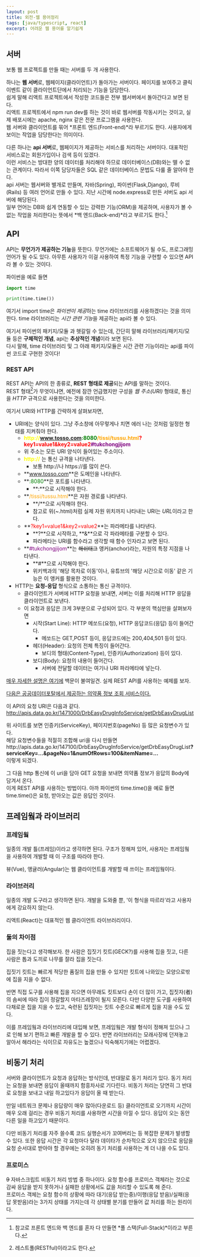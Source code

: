 ```yaml
---
layout: post
title: 외전-웹 용어정리
tags: [java/typescript, react]
excerpt: 어려운 웹 용어를 알기쉽게
---
```


## 서버

보통 웹 프로젝트를 만들 때는 서버를 두 개 사용한다.

하나는 **웹 서버**로, 웹페이지(클라이언트)가 돌아가는 서버이다. 페이지를 보여주고 클릭 이벤트 같이 클라이언트단에서 처리되는 기능을 담당한다.  
쉽게 말해 리액트 프로젝트에서 작성한 코드들은 전부 웹서버에서 돌아간다고 보면 된다.  
리액트 프로젝트에서 npm run dev를 하는 것이 바로 웹서버를 작동시키는 것이고, 실제 배포시에는 apache, nginx 같은 전문 프로그램을 사용한다.  
웹 서버와 클라이언트를 묶어 *프론트 엔드(Front-end)*라 부르기도 한다. 사용자에게 보이는 작업을 담당한다는 의미이다.

다른 하나는 **api 서버**로, 웹페이지가 제공하는 서비스를 처리하는 서버이다. 대표적인 서비스로는 회원가입이나 검색 등이 있겠다.  
이런 서비스는 방대한 양의 데이터를 처리해야 하므로 데이터베이스(DB)와는 뗄 수 없는 관계이다. 따라서 이쪽 담당자들은 SQL 같은 데이터베이스 문법도 다룰 줄 알아야 한다.  
api 서버는 웹서버와 별개로 만들며, 자바(Spring), 파이썬(Flask,Django), 루비(Rails) 등 여러 언어로 만들 수 있다. 지난 시간에 node.express로 만든 서버도 api 서버에 해당된다.  
일부 언어는 DB와 쉽게 연동할 수 있는 강력한 기능(ORM)을 제공하며, 사용자가 볼 수 없는 작업을 처리한다는 뜻에서 *백 엔드(Back-end)*라고 부르기도 한다.[^1]

## API

API는 **무언가가 제공하는 기능**을 뜻한다. 무언가에는 소프트웨어가 될 수도, 프로그래밍 언어가 될 수도 있다. 아무튼 사용자가 이걸 사용하여 특정 기능을 구현할 수 있으면 API라 볼 수 있는 것이다.

파이썬을 예로 들면

```python
import time

print(time.time())
```

여기서 import time은 *파이썬이 제공*하는 time 라이브러리를 사용하겠다는 것을 의미한다. time 라이브러리는 *시간 관련 기능*을 제공하는 api라 볼 수 있다.

여기서 파이썬의 패키지/모듈 과 헷갈릴 수 있는데, 간단히 말해 라이브러리/패키지/모듈 등은 **구체적인 개념**, api는 **추상적인 개념**이라 보면 된다.  
다시 말해, time 라이브러리 및 그 아래 패키지/모듈은 시간 관련 기능이라는 api를 파이썬 코드로 구현한 것이다!

### REST API

REST API는 API의 한 종류로, **REST 형태로 제공**되는 API를 말하는 것이다.  
REST 형태[^2]가 무엇이냐면, 예전에 잠깐 언급했지만 구성을 _웹 주소(URI)_ 형태로, 통신을 _HTTP_ 규격으로 사용한다는 것을 의미한다.

여기서 URI와 HTTP를 간략하게 살펴보자면,

- URI에는 양식이 있다. 그냥 주소창에 아무렇게나 치면 에러 나는 것처럼 일정한 형태를 지켜줘야 한다.
  - **<span style="color:yellow">http://</span><span style="color:blue">www.tosso.com</span><span style="color:green">:8080</span><span style="color:orange">/tissi/tussu.html</span><span style="color:red">?key1=value1&key2=value2</span><span style="color:purple">#tukchongjijom</span>**
  - 위 주소는 모든 URI 양식이 들어있는 주소이다.
  - **<span style="color:yellow">http://</span>** 는 통신 규격을 나타낸다.
    - 보통 http://나 https://를 많이 쓴다.
  - **<span style="color:blue">www.tosso.com</span>**은 도메인을 나타낸다.
  - **<span style="color:green">:8080</span>**은 포트를 나타낸다.
    - **:**으로 시작해야 한다.
  - **<span style="color:orange">/tissi/tussu.html</span>**은 자원 경로를 나타낸다.
    - **/**으로 시작해야 한다.
    - 참고로 위(~.html)처럼 실제 자원 위치까지 나타내는 URI는 *URL*이라고 한다.
  - **<span style="color:red">?key1=value1&key2=value2</span>**는 파라메타를 나타낸다.
    - **?**으로 시작하고, **&**으로 각 파라메타를 구분할 수 있다.
    - 파라메타는 URI를 함수라고 생각할 때 함수 인자라고 보면 된다.
  - **<span style="color:purple">#tukchongjijom</span>**는 ~~해쉬태그~~ 앵커(anchor)라는, 자원의 특정 지점을 나타낸다.
    - **#**으로 시작해야 한다.
    - 위키백과의 '해당 목차로 이동'이나, 유튜브의 '해당 시간으로 이동' 같은 기능은 이 앵커를 활용한 것이다.
- HTTP는 **요청-응답** 형식으로 소통하는 통신 규격이다.
  - 클라이언트가 서버에 HTTP 요청을 보내면, 서버는 이를 처리해 HTTP 응답을 클라이언트로 보낸다.
  - 이 요청과 응답은 크게 3부분으로 구성되어 있다. 각 부분의 핵심만을 살펴보자면
    - 시작(Start Line): HTTP 메쏘드(요청), HTTP 응답코드(응답) 등이 들어간다.
      - 메쏘드는 GET,POST 등이, 응답코드에는 200,404,501 등이 있다.
    - 헤더(Header): 요청의 전체 특징이 들어간다.
      - 보디의 형태(Content-Type), 인증키(Authorization) 등이 있다.
    - 보디(Body): 요청의 내용이 들어간다.
      - 서버에 전달할 데이터는 여기나 URI 파라메타에 넣는다.

[매우 자세한 설명은 여기에](https://developer.mozilla.org/ko/docs/Web/HTTP/Overview)
백문이 불여일견. 실제 REST API를 사용하는 예제를 보자.

[다음은 공공데이터포탈에서 제공하는 의약품 정보 조회 서비스이다.](https://www.data.go.kr/data/15075057/openapi.do)

이 API의 요청 URI은 다음과 같다.
http://apis.data.go.kr/1471000/DrbEasyDrugInfoService/getDrbEasyDrugList

위 사이트를 보면 인증키(ServiceKey), 페이지번호(pageNo) 등 많은 요청변수가 있다.  
해당 요청변수들을 적절히 조합해 uri을 다시 만들면  
http://<hi1>apis.data<hi2>.go.kr/147100/DrbEasyDrugInfoService/getDrbEasyDrugList<hi3>**?serviceKey=...&pageNo=1&numOfRows=100&itemName=...**  
이렇게 되겠다.

그 다음 http 통신에 이 uri을 담아 GET 요청을 보내면 의약품 정보가 응답의 Body에 담겨서 온다.  
이게 REST API를 사용하는 방법이다. 아까 파이썬의 time.time()을 예로 들면  
time.time()은 요청, 받아오는 값은 응답인 것이다.

## 프레임웤과 라이브러리

### 프레임웤

일종의 개발 틀(프레임)이라고 생각하면 된다. 구조가 정해져 있어, 사용자는 프레임웤을 사용하여 개발할 때 이 구조를 따라야 한다.

뷰(Vue), 앵귤러(Angular)는 웹 클라이언트를 개발할 때 쓰이는 프레임웤이다.

### 라이브러리

일종의 개발 도구라고 생각하면 된다. 개발을 도와줄 뿐, '이 형식을 따르라'라고 사용자에게 강요하지 않는다.

리액트(React)는 대표적인 웹 클라이언트 라이브러리이다.

### 둘의 차이점

집을 짓는다고 생각해보자. 한 사람은 집짓기 킷트(GECK?)를 사용해 집을 짓고, 다른 사람은 톱과 도끼로 나무를 잘라 집을 짓는다.

집짓기 킷트는 빠르게 적당한 품질의 집을 만들 수 있지만 킷트에 나와있는 모양으로밖에 집을 지을 수 없다.

반면 직접 도구를 사용해 집을 지으면 아무래도 킷트보다 손이 더 많이 가고, 집짓자(者)의 솜씨에 따라 집이 정갈할지 마타즈레장이 될지 모른다. 다만 다양한 도구를 사용하여 다채로운 집을 지을 수 있고, 숙련된 집짓자는 킷트 수준으로 빠르게 집을 지을 수도 있다.

이를 프레임웤과 라이브러리에 대입해 보면, 프레임웤은 개발 형식이 정해져 있으나 그로 인해 보기 편하고 빠른 개발을 할 수 있다. 반면 라이브러리는 모래사장에 던져놓고 알아서 해라라는 식이므로 자유도는 높겠으나 익숙해지기에는 어렵겠다.

## 비동기 처리

서버와 클라이언트가 요청과 응답하는 방식인데, 반대말로 동기 처리가 있다. 동기 처리는 요청을 보내면 응답이 올때까지 함흥차사로 기다린다. 비동기 처리는 당연히 그 반대로 요청을 보내고 내일 하고있다가 응답이 올 때 받는다.

만일 네트워크 문제나 응답량이 매우 많아(다운로드 등) 클라이언트로 오기까지 시간이 매우 오래 걸리는 경우 비동기 처리를 사용하면 시간을 아낄 수 있다. 응답이 오는 동안 다른 일을 하고있기 때문이다.

다만 비동기 처리를 자주 쓸수록 코드 실행순서가 꼬여버리는 등 복잡한 문제가 발생할 수 있다. 또한 응답 시간은 각 요청마다 달라 데이타가 순차적으로 오지 않으므로 응답을 요청 순서대로 받아야 할 경우에는 오히려 동기 처리를 사용하는 게 더 나을 수도 있다.

### 프로미스

~~9~~ 자바스크립트 비동기 처리 방법 중 하나이다. 요청 함수를 프로미스 객체라는 것으로 감싸 응답을 받지 못하거나 실패한 상황에서도 값을 처리할 수 있도록 해 준다.  
프로미스 객체는 요청 함수의 상황에 따라 대기(응답 받는중)/이행(응답 받음)/실패(응답 못받음)라는 3가지 상태를 가지는데 각 상태별 분기를 만들어 값 처리를 하는 원리이다.

[^1]: 참고로 프론트 엔드와 백 엔드를 혼자 다 만들면 *풀 스택(Full-Stack)*이라고 부른다.
[^2]: 레스트풀(RESTful)이라고도 한다.
